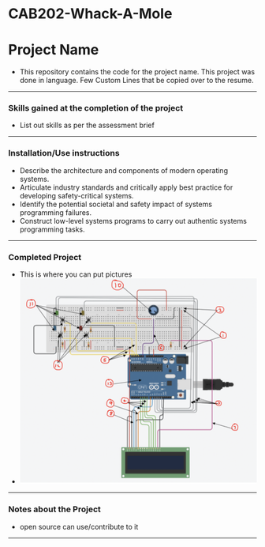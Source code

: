 # CAB202-Whack-A-Mole


# Project Name
- This repository contains the code for the project name. This project was done in language. Few Custom Lines that be copied over to the resume.
---
### Skills gained at the completion of the project
- List out skills as per the assessment brief
---
### Installation/Use instructions
-   Describe the architecture and components of modern operating systems.
-   Articulate industry standards and critically apply best practice for developing safety-critical systems.
-   Identify the potential societal and safety impact of systems programming failures.
-   Construct low-level systems programs to carry out authentic systems programming tasks.
---
### Completed Project
- This is where you can put pictures
- ![](microcontroller.png)
---
### Notes about the Project
- open source can use/contribute to it
---
